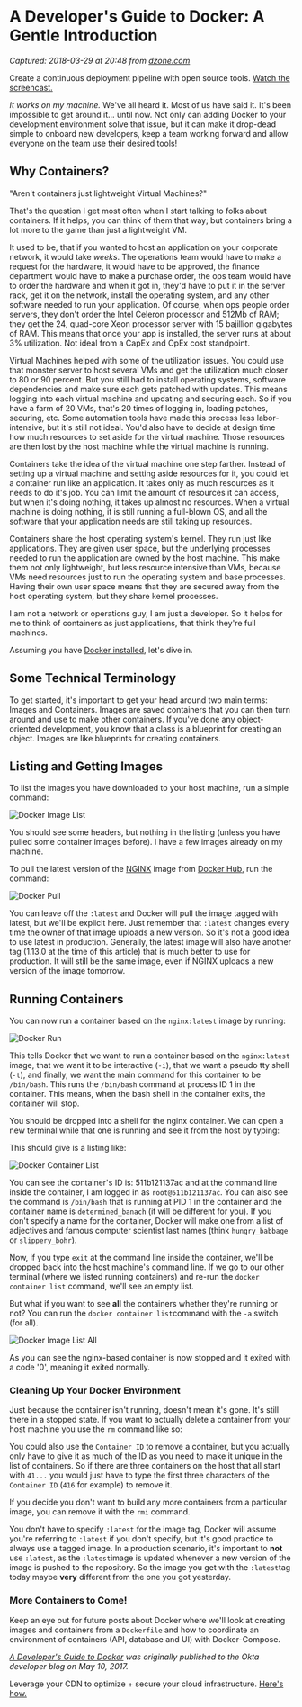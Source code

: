 # A Developer's Guide to Docker: A Gentle Introduction

_Captured: 2018-03-29 at 20:48 from [dzone.com](https://dzone.com/articles/a-developers-guide-to-docker-a-gentle-introduction?edition=371191&utm_source=Daily%20Digest&utm_medium=email&utm_campaign=Daily%20Digest%202018-03-29)_

Create a continuous deployment pipeline with open source tools. [Watch the screencast.](https://dzone.com/go?i=272426&u=https%3A%2F%2Fwww.fastly.com%2Flc%2Fci-cd-with-terraform%2F%3Futm_medium%3Ddisplay%26utm_source%3Ddzone.com%26utm_campaign%3DFY18Q1_GatedContent_CI%2FCDTerraform%26utm_content%3DDzone_BumperTextLink)

_It works on my machine._ We've all heard it. Most of us have said it. It's been impossible to get around it… until now. Not only can adding Docker to your development environment solve that issue, but it can make it drop-dead simple to onboard new developers, keep a team working forward and allow everyone on the team use their desired tools!

## Why Containers?

"Aren't containers just lightweight Virtual Machines?"

That's the question I get most often when I start talking to folks about containers. If it helps, you can think of them that way; but containers bring a lot more to the game than just a lightweight VM.

It used to be, that if you wanted to host an application on your corporate network, it would take _weeks_. The operations team would have to make a request for the hardware, it would have to be approved, the finance department would have to make a purchase order, the ops team would have to order the hardware and when it got in, they'd have to put it in the server rack, get it on the network, install the operating system, and any other software needed to run your application. Of course, when ops people order servers, they don't order the Intel Celeron processor and 512Mb of RAM; they get the 24, quad-core Xeon processor server with 15 bajillion gigabytes of RAM. This means that once your app is installed, the server runs at about 3% utilization. Not ideal from a CapEx and OpEx cost standpoint.

Virtual Machines helped with some of the utilization issues. You could use that monster server to host several VMs and get the utilization much closer to 80 or 90 percent. But you still had to install operating systems, software dependencies and make sure each gets patched with updates. This means logging into each virtual machine and updating and securing each. So if you have a farm of 20 VMs, that's 20 times of logging in, loading patches, securing, etc. Some automation tools have made this process less labor-intensive, but it's still not ideal. You'd also have to decide at design time how much resources to set aside for the virtual machine. Those resources are then lost by the host machine while the virtual machine is running.

Containers take the idea of the virtual machine one step farther. Instead of setting up a virtual machine and setting aside resources for it, you could let a container run like an application. It takes only as much resources as it needs to do it's job. You can limit the amount of resources it can access, but when it's doing nothing, it takes up almost no resources. When a virtual machine is doing nothing, it is still running a full-blown OS, and all the software that your application needs are still taking up resources.

Containers share the host operating system's kernel. They run just like applications. They are given user space, but the underlying processes needed to run the application are owned by the host machine. This make them not only lightweight, but less resource intensive than VMs, because VMs need resources just to run the operating system and base processes. Having their own user space means that they are secured away from the host operating system, but they share kernel processes.

I am not a network or operations guy, I am just a developer. So it helps for me to think of containers as just applications, that think they're full machines.

Assuming you have [Docker installed](https://docs.docker.com/engine/installation/), let's dive in.

## Some Technical Terminology

To get started, it's important to get your head around two main terms: Images and Containers. Images are saved containers that you can then turn around and use to make other containers. If you've done any object-oriented development, you know that a class is a blueprint for creating an object. Images are like blueprints for creating containers.

## Listing and Getting Images

To list the images you have downloaded to your host machine, run a simple command:

![Docker Image List](https://developer.okta.com/assets/blog/docker-for-developers/docker-image-list-218c86503e98a14229a1727669af82e72cabcd35a4610a0eba48d4623b868a1a.png)

You should see some headers, but nothing in the listing (unless you have pulled some container images before). I have a few images already on my machine.

To pull the latest version of the [NGINX](https://www.nginx.com/) image from [Docker Hub](https://hub.docker.com/), run the command:

![Docker Pull](https://developer.okta.com/assets/blog/docker-for-developers/docker-pull-98a6e7a4e66656e8f7313752b3ac859457b718225015527d91003a7a80026c7c.png)

You can leave off the `:latest` and Docker will pull the image tagged with latest, but we'll be explicit here. Just remember that `:latest` changes every time the owner of that image uploads a new version. So it's not a good idea to use latest in production. Generally, the latest image will also have another tag (1.13.0 at the time of this article) that is much better to use for production. It will still be the same image, even if NGINX uploads a new version of the image tomorrow.

## Running Containers

You can now run a container based on the `nginx:latest` image by running:

![Docker Run](https://developer.okta.com/assets/blog/docker-for-developers/docker-run-it-44637205c5e89074adec4cf123e180b1318d248bd259b8449ed87427bf884ffd.png)

This tells Docker that we want to run a container based on the `nginx:latest` image, that we want it to be interactive (`-i`), that we want a pseudo tty shell (`-t`), and finally, we want the main command for this container to be `/bin/bash`. This runs the `/bin/bash` command at process ID 1 in the container. This means, when the bash shell in the container exits, the container will stop.

You should be dropped into a shell for the nginx container. We can open a new terminal while that one is running and see it from the host by typing:

This should give is a listing like:

![Docker Container List](https://developer.okta.com/assets/blog/docker-for-developers/docker-ps-e38ac42effe139c9f7cf03d9a187fb75618c02c3ff1dcc876d4a19de3a00c995.png)

You can see the container's ID is: 511b121137ac and at the command line inside the container, I am logged in as `root@511b121137ac`. You can also see the command is `/bin/bash` that is running at PID 1 in the container and the container name is `determined_banach` (it will be different for you). If you don't specify a name for the container, Docker will make one from a list of adjectives and famous computer scientist last names (think `hungry_babbage` or `slippery_bohr`).

Now, if you type `exit` at the command line inside the container, we'll be dropped back into the host machine's command line. If we go to our other terminal (where we listed running containers) and re-run the `docker container list` command, we'll see an empty list.

But what if you want to see **all** the containers whether they're running or not? You can run the `docker container list`command with the `-a` switch (for all).

![Docker Image List All](https://developer.okta.com/assets/blog/docker-for-developers/docker-ps-a-97619af822fd93ce7b32e11728ef289da68f71f2adc78e8b91586c01b1b27895.png)

As you can see the nginx-based container is now stopped and it exited with a code '0', meaning it exited normally.

### Cleaning Up Your Docker Environment

Just because the container isn't running, doesn't mean it's gone. It's still there in a stopped state. If you want to actually delete a container from your host machine you use the `rm` command like so:

You could also use the `Container ID` to remove a container, but you actually only have to give it as much of the ID as you need to make it unique in the list of containers. So if there are three containers on the host that all start with `41...` you would just have to type the first three characters of the `Container ID` (`416` for example) to remove it.

If you decide you don't want to build any more containers from a particular image, you can remove it with the `rmi` command.

You don't have to specify `:latest` for the image tag, Docker will assume you're referring to `:latest` if you don't specify, but it's good practice to always use a tagged image. In a production scenario, it's important to **not** use `:latest`, as the `:latest`image is updated whenever a new version of the image is pushed to the repository. So the image you get with the `:latest`tag today maybe **very** different from the one you got yesterday.

### More Containers to Come!

Keep an eye out for future posts about Docker where we'll look at creating images and containers from a `Dockerfile` and how to coordinate an environment of containers (API, database and UI) with Docker-Compose.

_[A Developer's Guide to Docker](https://developer.okta.com/blog/2017/05/10/developers-guide-to-docker-part-1) was originally published to the Okta developer blog on May 10, 2017._

Leverage your CDN to optimize + secure your cloud infrastructure. [Here's how.](https://dzone.com/go?i=281421&u=https%3A%2F%2Fwww.fastly.com%2Flc%2Fedge-enforcer%3Futm_medium%3Ddisplay%26utm_source%3Ddzone.com%26utm_campaign%3DFY18Q1_GatedContent_CDN_EdgeEnforcer%26utm_content%3DDzone_BumperText)
